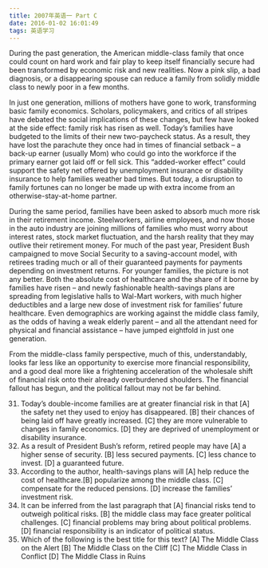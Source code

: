 ```yaml
---
title: 2007年英语一 Part C
date: 2016-01-02 16:01:49
tags: 英语学习
---
```


During the past generation, the American middle-class family that once could count on hard work and fair play to keep itself financially secure had been transformed by economic risk and new realities. <!--more-->Now a pink slip, a bad diagnosis, or a disappearing spouse can reduce a family from solidly middle class to newly poor in a few months.

In just one generation, millions of mothers have gone to work, transforming basic family economics. Scholars, policymakers, and critics of all stripes have debated the social implications of these changes, but few have looked at the side effect: family risk has risen as well. Today’s families have budgeted to the limits of their new two-paycheck status. As a result, they have lost the parachute they once had in times of financial setback – a back-up earner (usually Mom) who could go into the workforce if the primary earner got laid off or fell sick. This “added-worker effect” could support the safety net offered by unemployment insurance or disability insurance to help families weather bad times. But today, a disruption to family fortunes can no longer be made up with extra income from an otherwise-stay-at-home partner.

During the same period, families have been asked to absorb much more risk in their retirement income. Steelworkers, airline employees, and now those in the auto industry are joining millions of families who must worry about interest rates, stock market fluctuation, and the harsh reality that they may outlive their retirement money. For much of the past year, President Bush campaigned to move Social Security to a saving-account model, with retirees trading much or all of their guaranteed payments for payments depending on investment returns. For younger families, the picture is not any better. Both the absolute cost of healthcare and the share of it borne by families have risen – and newly fashionable health-savings plans are spreading from legislative halls to Wal-Mart workers, with much higher deductibles and a large new dose of investment risk for families’ future healthcare. Even demographics are working against the middle class family, as the odds of having a weak elderly parent – and all the attendant need for physical and financial assistance – have jumped eightfold in just one generation.

From the middle-class family perspective, much of this, understandably, looks far less like an opportunity to exercise more financial responsibility, and a good deal more like a frightening acceleration of the wholesale shift of financial risk onto their already overburdened shoulders. The financial fallout has begun, and the political fallout may not be far behind.

31.	Today’s double-income families are at greater financial risk in that
[A] the safety net they used to enjoy has disappeared.
[B] their chances of being laid off have greatly increased.
[C] they are more vulnerable to changes in family economics.
[D] they are deprived of unemployment or disability insurance.
32.	As a result of President Bush’s reform, retired people may have
[A] a higher sense of security.     [B] less secured payments.
[C] less chance to invest.        [D] a guaranteed future.
33.	According to the author, health-savings plans will
[A] help reduce the cost of healthcare.[B] popularize among the middle class.
[C] compensate for the reduced pensions.
[D] increase the families’ investment risk.
34.	It can be inferred from the last paragraph that
[A] financial risks tend to outweigh political risks.
[B] the middle class may face greater political challenges.
[C] financial problems may bring about political problems.
[D] financial responsibility is an indicator of political status.
35.	Which of the following is the best title for this text?
[A] The Middle Class on the Alert   [B] The Middle Class on the Cliff
[C] The Middle Class in Conflict   [D] The Middle Class in Ruins